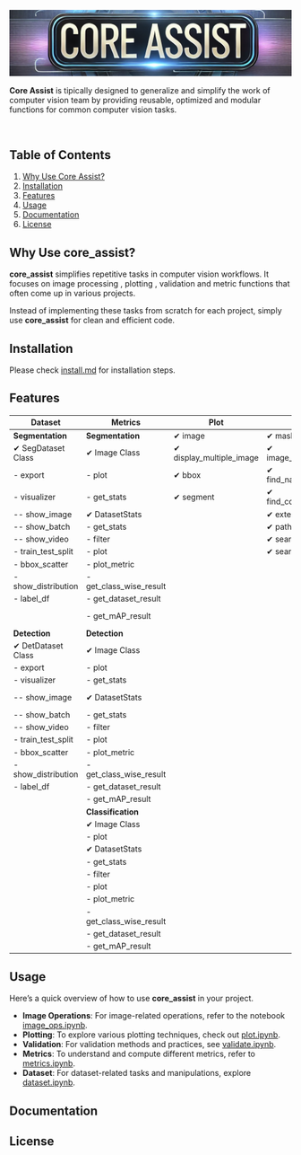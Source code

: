 <div align="center">

![Core Assist](assets/core_assist.png)

</div>

**Core Assist** is tipically designed to generalize and simplify the work of computer vision team by providing reusable, optimized and modular functions for common computer vision tasks.

<br/>

## Table of Contents

1. [Why Use Core Assist?](#why-use-core_assist)
2. [Installation](#installation)
3. [Features](#features)
4. [Usage](#usage)
5. [Documentation](#documentation)
6. [License](#license)

## Why Use core_assist?

**core_assist** simplifies repetitive tasks in computer vision workflows. It focuses on image processing  , plotting , validation and metric functions that often come up in various projects.

Instead of implementing these tasks from scratch for each project, simply use **core_assist** for clean and efficient code.

## Installation
Please check [install.md](install.md) for installation steps.

## Features 
| **Dataset** | **Metrics** | **Plot** | **Validate** | **Image Ops** |
|------------|------------|------------|------------|----------------------------|
| **Segmentation** | **Segmentation** | ✔ image | ✔ mask_size | ✔ load_rgb |
| ✔ SegDataset Class | ✔ Image Class | ✔ display_multiple_image | ✔ image_size_and_dim | ✔ load_bgr |
|   - export |   - plot | ✔ bbox | ✔ find_name_duplicate | ✔ load_grey |
|   - visualizer |   - get_stats | ✔ segment | ✔ find_content_duplicate | ✔ load_buffer_rgb |
|     -- show_image | ✔ DatasetStats |  | ✔ extension | ✔ load_buffer_bgr |
|     -- show_batch |   - get_stats |  | ✔ path | ✔ load_buffer_grey |
|     -- show_video |   - filter |  | ✔ search_csv | ✔ save |
|   - train_test_split |   - plot |  | ✔ search_dir | ✔ resize |
|   - bbox_scatter |   - plot_metric |  |  | ✔ crop |
|   - show_distribution |   - get_class_wise_result |  |  | ✔ rotate |
|   - label_df |   - get_dataset_result |  |  | ✔ flip |
|  |   - get_mAP_result |  |  | ✔ convert_color_space |
| **Detection** | **Detection** |  |  | ✔ blend |
| ✔ DetDataset Class | ✔ Image Class |  |  | ✔ add_padding |
|   - export |   - plot |  |  | ✔ detect_edges |
|   - visualizer |   - get_stats |  |  | ✔ extract_contours |
|     -- show_image | ✔ DatasetStats |  |  | ✔ blend_using_mask |
|     -- show_batch |   - get_stats |  |  |  |
|     -- show_video |   - filter |  |  |  |
|   - train_test_split |   - plot |  |  |  |
|   - bbox_scatter |   - plot_metric |  |  |  |
|   - show_distribution |   - get_class_wise_result |  |  |  |
|   - label_df |   - get_dataset_result |  |  |  |
|  |   - get_mAP_result |  |  |  |
| | **Classification** |  |  |  |
|  | ✔ Image Class |  |  |  |
|  |   - plot |  |  |  |
|  | ✔ DatasetStats |  |  |  |
|  |   - get_stats |  |  |  |
|  |   - filter |  |  |  |
|  |   - plot |  |  |  |
|  |   - plot_metric |  |  |  |
|  |   - get_class_wise_result |  |  |  |
|  |   - get_dataset_result |  |  |  |
|  |   - get_mAP_result |  |  |  |


## Usage

Here’s a quick overview of how to use **core_assist** in your project.

- **Image Operations**: For image-related operations, refer to the notebook [image_ops.ipynb](demos/image_ops.ipynb).
- **Plotting**: To explore various plotting techniques, check out [plot.ipynb](demos/plot.ipynb).
- **Validation**: For validation methods and practices, see [validate.ipynb](demos/validate.ipynb).
- **Metrics**: To understand and compute different metrics, refer to [metrics.ipynb](demos/metrics.ipynb).
- **Dataset**: For dataset-related tasks and manipulations, explore [dataset.ipynb](demos/dataset.ipynb).

## Documentation

## License